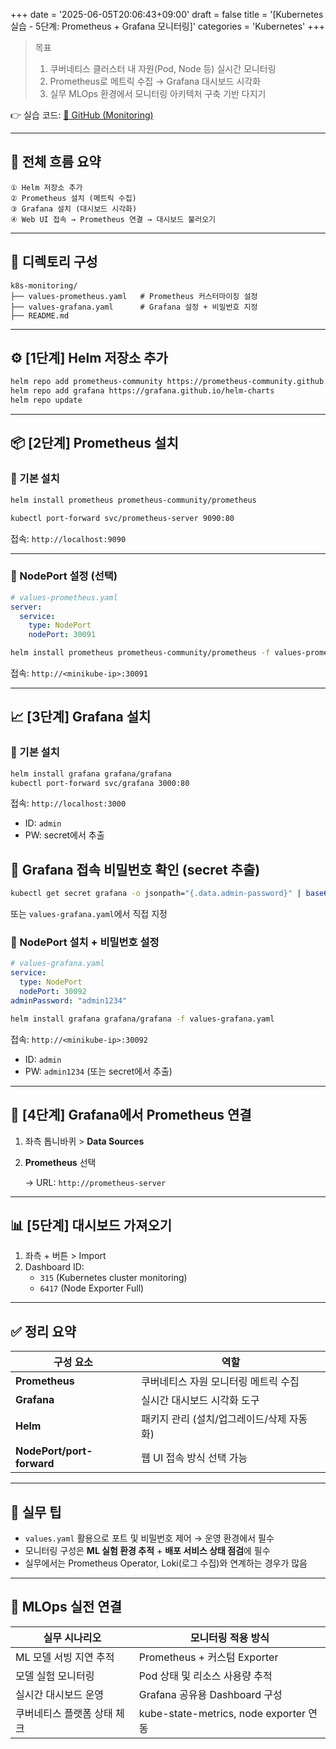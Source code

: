 +++
date = '2025-06-05T20:06:43+09:00'
draft = false
title = '[Kubernetes 실습 - 5단계: Prometheus + Grafana 모니터링]'
categories = 'Kubernetes'
+++

> 목표
> 
> 1. 쿠버네티스 클러스터 내 자원(Pod, Node 등) 실시간 모니터링
> 2. Prometheus로 메트릭 수집 → Grafana 대시보드 시각화
> 3. 실무 MLOps 환경에서 모니터링 아키텍처 구축 기반 다지기

👉 실습 코드: [🔗 GitHub (Monitoring)](https://github.com/keonhoban/mlops-infra-labs/tree/main/k8s-basic/05_Prometheus_and_Grafana)

---

## 🧭 전체 흐름 요약

```
① Helm 저장소 추가
② Prometheus 설치 (메트릭 수집)
③ Grafana 설치 (대시보드 시각화)
④ Web UI 접속 → Prometheus 연결 → 대시보드 불러오기
```

---

## 📂 디렉토리 구성

```
k8s-monitoring/
├── values-prometheus.yaml   # Prometheus 커스터마이징 설정
├── values-grafana.yaml      # Grafana 설정 + 비밀번호 지정
├── README.md
```

---

## ⚙️ [1단계] Helm 저장소 추가

```bash
helm repo add prometheus-community https://prometheus-community.github.io/helm-charts
helm repo add grafana https://grafana.github.io/helm-charts
helm repo update
```

---

## 📦 [2단계] Prometheus 설치

### 🔹 기본 설치

```bash
helm install prometheus prometheus-community/prometheus
```

```bash
kubectl port-forward svc/prometheus-server 9090:80
```

접속: `http://localhost:9090`

---

### 🔹 NodePort 설정 (선택)

```yaml
# values-prometheus.yaml
server:
  service:
    type: NodePort
    nodePort: 30091
```

```bash
helm install prometheus prometheus-community/prometheus -f values-prometheus.yaml
```

접속: `http://<minikube-ip>:30091`

---

## 📈 [3단계] Grafana 설치

### 🔹 기본 설치

```bash
helm install grafana grafana/grafana
kubectl port-forward svc/grafana 3000:80
```

접속: `http://localhost:3000`

- ID: `admin`
- PW: secret에서 추출

## 🔐 Grafana 접속 비밀번호 확인 (secret 추출)

```bash
kubectl get secret grafana -o jsonpath="{.data.admin-password}" | base64 -d
```

또는 `values-grafana.yaml`에서 직접 지정

### 🔹 NodePort 설치 + 비밀번호 설정

```yaml
# values-grafana.yaml
service:
  type: NodePort
  nodePort: 30092
adminPassword: "admin1234"
```

```bash
helm install grafana grafana/grafana -f values-grafana.yaml
```

접속: `http://<minikube-ip>:30092`

- ID: `admin`
- PW: `admin1234` (또는 secret에서 추출)

---

## 🧪 [4단계] Grafana에서 Prometheus 연결

1. 좌측 톱니바퀴 > **Data Sources**
2. **Prometheus** 선택
    
    → URL: `http://prometheus-server`
    

---

## 📊 [5단계] 대시보드 가져오기

1. 좌측 + 버튼 > Import
2. Dashboard ID:
    - `315` (Kubernetes cluster monitoring)
    - `6417` (Node Exporter Full)

---

## ✅ 정리 요약

| 구성 요소 | 역할 |
| --- | --- |
| **Prometheus** | 쿠버네티스 자원 모니터링 메트릭 수집 |
| **Grafana** | 실시간 대시보드 시각화 도구 |
| **Helm** | 패키지 관리 (설치/업그레이드/삭제 자동화) |
| **NodePort/port-forward** | 웹 UI 접속 방식 선택 가능 |

---

## 🧩 실무 팁

- `values.yaml` 활용으로 포트 및 비밀번호 제어 → 운영 환경에서 필수
- 모니터링 구성은 **ML 실험 환경 추적** + **배포 서비스 상태 점검**에 필수
- 실무에서는 Prometheus Operator, Loki(로그 수집)와 연계하는 경우가 많음

---

## 🔧 MLOps 실전 연결

| 실무 시나리오 | 모니터링 적용 방식 |
| --- | --- |
| ML 모델 서빙 지연 추적 | Prometheus + 커스텀 Exporter |
| 모델 실험 모니터링 | Pod 상태 및 리소스 사용량 추적 |
| 실시간 대시보드 운영 | Grafana 공유용 Dashboard 구성 |
| 쿠버네티스 플랫폼 상태 체크 | kube-state-metrics, node exporter 연동 |
